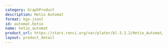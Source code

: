 ```yaml
---
category: GraphProduct
description: Hetio Automat
format: kgx-jsonl
id: automat.hetio
name: hetio_automat
product_url: https://stars.renci.org/var/plater/bl-3.1.2/Hetio_Automat/latest/kgx_files
layout: product_detail
---
```

